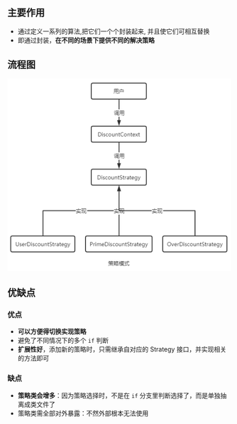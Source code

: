 ## 主要作用

- 通过定义一系列的算法,把它们一个个封装起来, 并且使它们可相互替换
- 即通过封装，**在不同的场景下提供不同的解决策略**

## 流程图

![image-20220909151200285](https://raw.githubusercontent.com/CoderWDD/myImages/main/blog_images/image-20220909151200285.png)

## 优缺点

### 优点

- **可以方便得切换实现策略**
- 避免了不同情况下的多个 `if` 判断
- **扩展性好**，添加新的策略时，只需继承自对应的 Strategy 接口，并实现相关的方法即可

### 缺点

- **策略类会增多**：因为策略选择时，不是在 `if` 分支里判断选择了，而是单独抽离成类文件了
- 策略类需全部对外暴露：不然外部根本无法使用